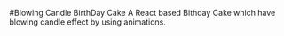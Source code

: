 
#Blowing Candle BirthDay Cake 
A React based Bithday Cake which have blowing candle effect by using animations.